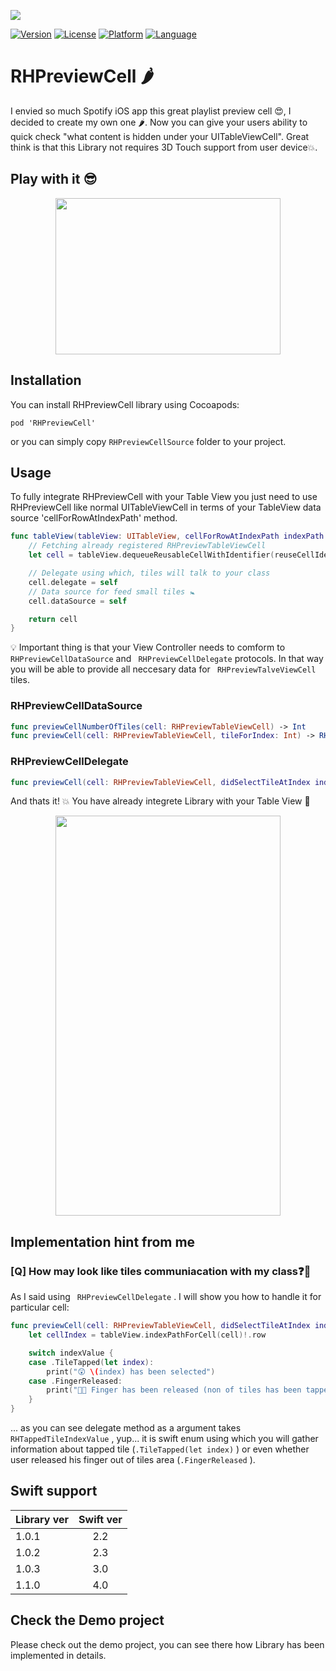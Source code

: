 ![](./ReadmeAssets/RHPreviewCellHeadLogo.png)

[![Version](https://img.shields.io/cocoapods/v/RHPreviewCell.svg?style=flat)](http://cocoadocs.org/docsets/RHPreviewCell)
[![License](https://img.shields.io/cocoapods/l/BadgeSwift.svg?style=flat)](/LICENSE)
[![Platform](http://img.shields.io/badge/platform-ios-blue.svg?style=flat)](https://developer.apple.com/iphone/index.action)
[![Language](http://img.shields.io/badge/language-swift-brightgreen.svg?style=flat)](https://developer.apple.com/swift)

# RHPreviewCell 🌶
I envied so much Spotify iOS app this great playlist preview cell 😍, I decided to create my own one 🌶. Now you can give your users ability to quick check "what content is hidden under your UITableViewCell". Great think is that this Library not requires 3D Touch support from user device💥.

## Play with it 😎
<p align="center">
<img src ="./ReadmeAssets/first_video.gif" width="360" height="250"/>
</p>

## Installation
You can install RHPreviewCell library using Cocoapods:
```
pod 'RHPreviewCell'
```
or you can simply copy ```RHPreviewCellSource``` folder to your project.

## Usage
To fully integrate RHPreviewCell with your Table View you just need to use RHPreviewCell like normal UITableViewCell in terms of your TableView data source 'cellForRowAtIndexPath' method.

```swift
func tableView(tableView: UITableView, cellForRowAtIndexPath indexPath: NSIndexPath) -> UITableViewCell {
    // Fetching already registered RHPreviewTableViewCell
    let cell = tableView.dequeueReusableCellWithIdentifier(reuseCellIdentifier) as! RHPreviewTableViewCell

    // Delegate using which, tiles will talk to your class
    cell.delegate = self
    // Data source for feed small tiles 🚼
    cell.dataSource = self

    return cell
}
```
💡 Important thing is that your View Controller needs to comform to ``` RHPreviewCellDataSource```  and ``` RHPreviewCellDelegate```  protocols. In that way you will be able to provide all neccesary data for ``` RHPreviewTalveViewCell```  tiles.

### RHPreviewCellDataSource
```swift
func previewCellNumberOfTiles(cell: RHPreviewTableViewCell) -> Int
func previewCell(cell: RHPreviewTableViewCell, tileForIndex: Int) -> RHPreviewTileView
```

### RHPreviewCellDelegate
```swift
func previewCell(cell: RHPreviewTableViewCell, didSelectTileAtIndex indexValue: RHTappedTileIndexValue)
```
And thats it! 💥  You have already integrete Library with your Table View 🎉

<p align="center">
<img src ="./ReadmeAssets/second_video.gif" width="360" height="640" align="center"/>
</p>

## Implementation hint from me
### [Q] How may look like tiles communiacation with my class❓🤔
As I said using ``` RHPreviewCellDelegate``` . I will show you how to handle it for particular cell:

```swift
func previewCell(cell: RHPreviewTableViewCell, didSelectTileAtIndex indexValue: RHTappedTileIndexValue) {
    let cellIndex = tableView.indexPathForCell(cell)!.row

    switch indexValue {
    case .TileTapped(let index):
        print("😲 \(index) has been selected")
    case .FingerReleased:
        print("🖖🏽 Finger has been released (non of tiles has been tapped)")
    }
}
```

... as you can see delegate method as a argument takes ``` RHTappedTileIndexValue``` , yup... it is swift enum using which you will gather information about tapped tile (```.TileTapped(let index)``` ) or even whether user released his finger out of tiles area (```.FingerReleased``` ).

## Swift support
| Library ver| Swift ver|
| ------------- |:-------------:|
| 1.0.1   | 2.2 |
| 1.0.2   | 2.3 |
| 1.0.3   | 3.0 |
| 1.1.0   | 4.0 |



## Check the Demo project

Please check out the demo project, you can see there how Library has been implemented in details.

